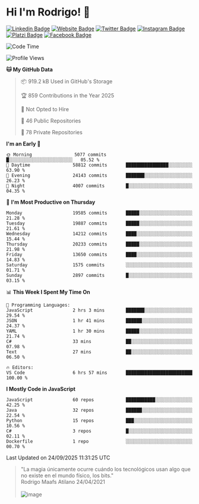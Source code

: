 # Hi I'm Rodrigo! 👋
[![Linkedin Badge](https://img.shields.io/badge/-rmaafs-blue?style=flat&logo=Linkedin&logoColor=white&link=https://www.linkedin.com/in/rmaafs/)](https://www.linkedin.com/in/rmaafs/)
[![Website Badge](https://img.shields.io/badge/-rmaafs.com-0a192f?style=flat&logo=Google-Chrome&logoColor=white&link=https://rmaafs.com)](https://rmaafs.com)
[![Twitter Badge](https://img.shields.io/badge/-@royendero-1ca0f1?style=flat&labelColor=1ca0f1&logo=twitter&logoColor=white&link=https://twitter.com/royendero)](https://twitter.com/royendero)
[![Instagram Badge](https://img.shields.io/badge/-@rmaafs-purple?style=flat&logo=instagram&logoColor=white&link=https://instagram.com/rmaafs/)](https://instagram.com/rmaafs)
[![Platzi Badge](https://img.shields.io/badge/-rmaafs-203845?style=flat&logo=Platzi&logoColor=98CA3F&link=https://platzi.com/p/rmaafs/)](https://platzi.com/p/rmaafs/)
[![Facebook Badge](https://img.shields.io/badge/-rmaafs-046CE4?style=flat&logo=Facebook&logoColor=white&link=https://www.facebook.com/rmaafs/)](https://www.facebook.com/rmaafs/)

<!--START_SECTION:waka-->
![Code Time](http://img.shields.io/badge/Code%20Time-3%2C612%20hrs%2040%20mins-blue)

![Profile Views](http://img.shields.io/badge/Profile%20Views-0-blue)

**🐱 My GitHub Data** 

> 📦 919.2 kB Used in GitHub's Storage 
 > 
> 🏆 859 Contributions in the Year 2025
 > 
> 🚫 Not Opted to Hire
 > 
> 📜 46 Public Repositories 
 > 
> 🔑 78 Private Repositories 
 > 
**I'm an Early 🐤** 

```text
🌞 Morning                5077 commits        █░░░░░░░░░░░░░░░░░░░░░░░░   05.52 % 
🌆 Daytime                58812 commits       ████████████████░░░░░░░░░   63.90 % 
🌃 Evening                24143 commits       ███████░░░░░░░░░░░░░░░░░░   26.23 % 
🌙 Night                  4007 commits        █░░░░░░░░░░░░░░░░░░░░░░░░   04.35 % 
```
📅 **I'm Most Productive on Thursday** 

```text
Monday                   19585 commits       █████░░░░░░░░░░░░░░░░░░░░   21.28 % 
Tuesday                  19887 commits       █████░░░░░░░░░░░░░░░░░░░░   21.61 % 
Wednesday                14212 commits       ████░░░░░░░░░░░░░░░░░░░░░   15.44 % 
Thursday                 20233 commits       █████░░░░░░░░░░░░░░░░░░░░   21.98 % 
Friday                   13650 commits       ████░░░░░░░░░░░░░░░░░░░░░   14.83 % 
Saturday                 1575 commits        ░░░░░░░░░░░░░░░░░░░░░░░░░   01.71 % 
Sunday                   2897 commits        █░░░░░░░░░░░░░░░░░░░░░░░░   03.15 % 
```


📊 **This Week I Spent My Time On** 

```text
💬 Programming Languages: 
JavaScript               2 hrs 3 mins        ███████░░░░░░░░░░░░░░░░░░   29.54 % 
JSON                     1 hr 41 mins        ██████░░░░░░░░░░░░░░░░░░░   24.37 % 
YAML                     1 hr 30 mins        █████░░░░░░░░░░░░░░░░░░░░   21.74 % 
C#                       33 mins             ██░░░░░░░░░░░░░░░░░░░░░░░   07.98 % 
Text                     27 mins             ██░░░░░░░░░░░░░░░░░░░░░░░   06.50 % 

🔥 Editors: 
VS Code                  6 hrs 57 mins       █████████████████████████   100.00 % 
```

**I Mostly Code in JavaScript** 

```text
JavaScript               60 repos            ███████████░░░░░░░░░░░░░░   42.25 % 
Java                     32 repos            ██████░░░░░░░░░░░░░░░░░░░   22.54 % 
Python                   15 repos            ███░░░░░░░░░░░░░░░░░░░░░░   10.56 % 
C#                       3 repos             █░░░░░░░░░░░░░░░░░░░░░░░░   02.11 % 
Dockerfile               1 repo              ░░░░░░░░░░░░░░░░░░░░░░░░░   00.70 % 
```




 Last Updated on 24/09/2025 11:31:25 UTC
<!--END_SECTION:waka-->

> "La magia únicamente ocurre cuándo los tecnológicos usan algo que no existe en el mundo físico, los bits."<br>
>  Rodrigo Maafs Atilano 24/04/2021
<br><br>
![image](https://user-images.githubusercontent.com/47652130/116024039-ff6eb680-a612-11eb-8b42-290c8922697e.png)

